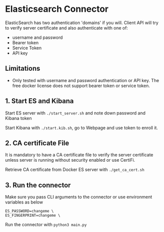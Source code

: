 # Elasticsearch Connector

ElasticSearch has two authentication 'domains' if you will. Client API will try 
to verify server certificate and also authenticate with one of: 

* username and password
* Bearer token
* Service Token
* API key

## Limitations

* Only tested with username and password authentication or API key. The free docker license does not support bearer token or service token.

## 1. Start ES and Kibana

Start ES server with ```./start_server.sh``` and note down password and Kibana token

Start Kibana with ```./start.kib.sh```, go to Webpage and use token to enroll it. 

## 2. CA certificate File

It is mandatory to have a CA certificate file to verify the server certificate unless server is running without 
security enabled or use CertiFi. 

Retrieve CA certificate from Docker ES server with ```./get_ca_cert.sh```

## 3. Run the connector

Make sure you pass CLI arguments to the connector or use environment variables as below

```shell
ES_PASSWORD=changeme \
ES_FINGERPRINT=changeme \
```

Run the connector with ```python3 main.py```

